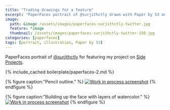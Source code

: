 ```yaml
---
title: "Trading drawings for a feature"
excerpt: "PaperFaces portrait of @surjithctly drawn with Paper by 53 on an iPad."
image: 
  path: &image /assets/images/paperfaces-surjithctly-twitter.jpg 
  feature: *image
  thumbnail: /assets/images/paperfaces-surjithctly-twitter-150.jpg
categories: [paperfaces]
tags: [portrait, illustration, Paper by 53]
---
```


PaperFaces portrait of [@surjithctly](https://twitter.com/surjithctly) for featuring my project on [Side Projects](http://sideprojects.web3canvas.com/post/55332574657/paperfaces-project-an-experiment-in-humanizing).

{% include_cached boilerplate/paperfaces-2.md %}

{% figure caption:"Pencil outline." %}
[![Work in process screenshot](/assets/images/paperfaces-surjithctly-process-1-600.jpg)](/assets/images/paperfaces-surjithctly-process-1-lg.jpg)
{% endfigure %}

{% figure caption:"Building up the face with layers of watercolor." %}
[![Work in process screenshot](/assets/images/paperfaces-surjithctly-process-2-600.jpg)](/assets/images/paperfaces-surjithctly-process-2-lg.jpg)
{% endfigure %}
